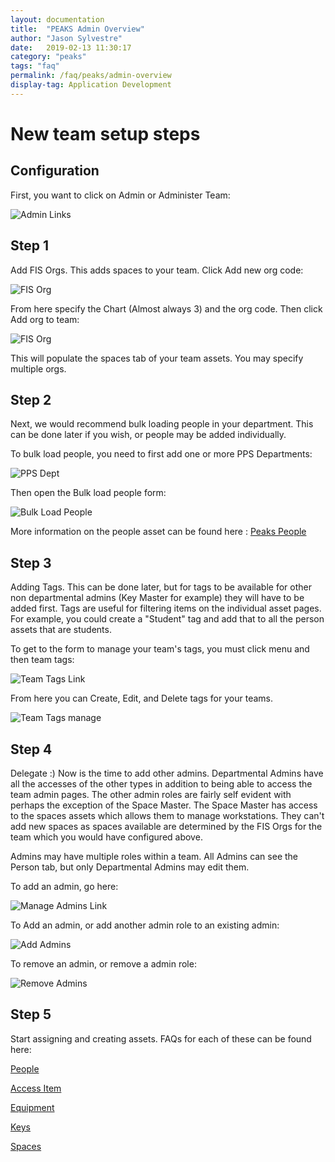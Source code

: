 ```yaml
---
layout: documentation
title:  "PEAKS Admin Overview"
author: "Jason Sylvestre"
date:   2019-02-13 11:30:17
category: "peaks"
tags: "faq"
permalink: /faq/peaks/admin-overview
display-tag: Application Development
---
```


# New team setup steps

## Configuration
First, you want to click on Admin or Administer Team:


![Admin Links](https://computing.caes.ucdavis.edu/media/peaks/admin-start.png "Admin Links")

## Step 1
Add FIS Orgs. This adds spaces to your team. Click Add new org code:


![FIS Org](https://computing.caes.ucdavis.edu/media/peaks/admin-orgs-link.png "Fis Org")


From here specify the Chart (Almost always 3) and the org code. Then click Add org to team:


![FIS Org](https://computing.caes.ucdavis.edu/media/peaks/admin-orgs-add.png "Fis Org")

This will populate the spaces tab of your team assets. You may specify multiple orgs.

## Step 2
Next, we would recommend bulk loading people in your department. This can be done later if you wish, or people may be added individually.

To bulk load people, you need to first add one or more PPS Departments:

![PPS Dept](https://computing.caes.ucdavis.edu/media/peaks/admin-add-pps-dept.png "PPS Dept")

Then open the Bulk load people form:

![Bulk Load People](https://computing.caes.ucdavis.edu/media/peaks/admin-bulk-load.png "Bulk Load People")


More information on the people asset can be found here :
[Peaks People](https://computing.caes.ucdavis.edu/faq/peaks/people)

## Step 3
Adding Tags. This can be done later, but for tags to be available for other non departmental admins (Key Master for example) they will have to be added first.
Tags are useful for filtering items on the individual asset pages. For example, you could create a "Student" tag and add that to all the person assets that are students.

To get to the form to manage your team's tags, you must click menu and then team tags:

![Team Tags Link](https://computing.caes.ucdavis.edu/media/peaks/admin-tags-link.png "Team Tags Link")

From here you can Create, Edit, and Delete tags for your teams.

![Team Tags manage](https://computing.caes.ucdavis.edu/media/peaks/admin-manage-tags.png "Team Tags Manage")

## Step 4
Delegate :)
Now is the time to add other admins.
Departmental Admins have all the accesses of the other types in addition to being able to access the team admin pages.
The other admin roles are fairly self evident with perhaps the exception of the Space Master. The Space Master has access to the spaces assets which allows them to manage workstations. They can't add new spaces as spaces available are determined by the FIS Orgs for the team which you would have configured above.

Admins may have multiple roles within a team.
All Admins can see the Person tab, but only Departmental Admins may edit them.

To add an admin, go here:

![Manage Admins Link](https://computing.caes.ucdavis.edu/media/peaks/admin-roles-links.png "Manage Admins Link")

To Add an admin, or add another admin role to an existing admin:

![Add Admins](https://computing.caes.ucdavis.edu/media/peaks/admin-roles-add.png "Add Admins")

To remove an admin, or remove a admin role:

![Remove Admins](https://computing.caes.ucdavis.edu/media/peaks/admin-roles-remove.png "Remove Admins")

## Step 5
Start assigning and creating assets. FAQs for each of these can be found here:

[People](https://computing.caes.ucdavis.edu/faq/peaks/people)

[Access Item](https://computing.caes.ucdavis.edu/faq/peaks/access-item)

[Equipment](https://computing.caes.ucdavis.edu/faq/peaks/equipment)

[Keys](https://computing.caes.ucdavis.edu/faq/peaks/keys)

[Spaces](https://computing.caes.ucdavis.edu/faq/peaks/spaces)



